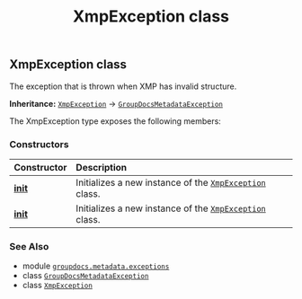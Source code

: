 ﻿---
title: XmpException class
second_title: GroupDocs.Metadata for Python via .NET API References
description: 
type: docs
url: /python-net/groupdocs.metadata.exceptions/xmpexception/
is_root: false
weight: 50
---

## XmpException class

The exception that is thrown when XMP has invalid structure.



**Inheritance:** [`XmpException`](/metadata/python-net/groupdocs.metadata.exceptions/xmpexception) → 
[`GroupDocsMetadataException`](/metadata/python-net/groupdocs.metadata.exceptions/groupdocsmetadataexception)



The XmpException type exposes the following members:

### Constructors
| Constructor | Description |
| :- | :- |
| [__init__](/metadata/python-net/groupdocs.metadata.exceptions/xmpexception/__init__/#) | Initializes a new instance of the [`XmpException`](/metadata/python-net/groupdocs.metadata.exceptions/xmpexception) class. |
| [__init__](/metadata/python-net/groupdocs.metadata.exceptions/xmpexception/__init__/#str) | Initializes a new instance of the [`XmpException`](/metadata/python-net/groupdocs.metadata.exceptions/xmpexception) class. |



### See Also
* module [`groupdocs.metadata.exceptions`](..)
* class [`GroupDocsMetadataException`](/metadata/python-net/groupdocs.metadata.exceptions/groupdocsmetadataexception)
* class [`XmpException`](/metadata/python-net/groupdocs.metadata.exceptions/xmpexception)
